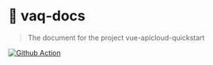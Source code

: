 # 📖 vaq-docs
> The document for the project vue-apicloud-quickstart

[![Github Action](https://github.com/w-xuefeng/vaq-docs/workflows/Docs%20Deploy/badge.svg?branch=master)](https://github.com/w-xuefeng/vaq-docs)